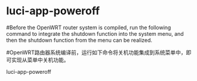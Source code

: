 # luci-app-poweroff


#Before the OpenWRT router system is compiled, run the following command to integrate the shutdown function into the system menu, and then the shutdown function from the menu can be realized.

#OpenWRT路由器系统编译前，运行如下命令将关机功能集成到系统菜单中，即可实现从菜单中关机功能。

luci-app-poweroff
